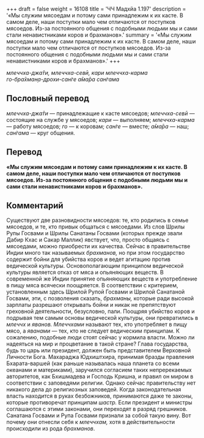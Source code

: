 +++
draft = false
weight = 16108
title = 'ЧЧ Мадхйа 1.197'
description = '«Мы служим мясоедам и потому сами принадлежим к их касте. В самом деле, наши поступки мало чем отличаются от поступков мясоедов. Из-за постоянного общения с подобными людьми мы и сами стали ненавистниками коров и брахманов».'
summary = '«Мы служим мясоедам и потому сами принадлежим к их касте. В самом деле, наши поступки мало чем отличаются от поступков мясоедов. Из-за постоянного общения с подобными людьми мы и сами стали ненавистниками коров и брахманов».'
+++

_млеччха-джа̄ти, млеччха-севӣ, кари млеччха-карма  
го-бра̄хман̣а-дрохи-сан̇ге а̄ма̄ра сан̇гама_

## Пословный перевод

_млеччха_\-_джа̄ти_ — принадлежащие к касте мясоедов; _млеччха_\-_севӣ_ — состоящие на службе у мясоедов; _кари_ — выполняем; _млеччха_\-_карма_ — работу мясоедов; _го_ — к коровам; _сан̇ге_ — вместе; _а̄ма̄ра_ — наш; _сан̇гама_ — круг общения.

## Перевод

**«Мы служим мясоедам и потому сами принадлежим к их касте. В самом деле, наши поступки мало чем отличаются от поступков мясоедов. Из-за постоянного общения с подобными людьми мы и сами стали ненавистниками коров и брахманов».**

## Комментарий

Существуют две разновидности мясоедов: те, кто родились в семье мясоедов, и те, кто привык общаться с мясоедами. Из слов Шрилы Рупы Госвами и Шрилы Санатаны Госвами (которых прежде звали Дабир Кхас и Сакар Маллик) явствует, что, просто общаясь с мясоедами, можно приобрести их качества. Сейчас в правительстве Индии много так называемых _брахманов,_ но при этом государство содержит бойни для убийства коров и ведет агитацию против ведической культуры. Основополагающим принципом ведической культуры является отказ от мяса и опьяняющих веществ. В современной же Индии принятие опьяняющих веществ и употребление в пищу мяса всячески поощряется. В соответствии с критерием, установленным здесь Шрилой Рупой Госвами и Шрилой Санатаной Госвами, эти, с позволения сказать, _брахманы,_ которые ради высокой зарплаты разрешают открывать бойни и никак не препятствуют греховной деятельности, безусловно, пали. Поощряя убийство коров и подрывая тем самым основы ведической культуры, они превратились в _млеччх_ и _яванов. Млеччхами_ называют тех, кто употребляет в пищу мясо, а _яванами —_ тех, кто не следует ведическим принципам. К сожалению, подобные люди стоят сейчас у кормила власти. Можно ли надеяться на мир и процветание в такой стране? Глава государства, будь то царь или президент, должен быть представителем Верховной Личности Бога. Махараджа Юдхиштхира, принимая бразды правления Бхарата-варшей (как раньше называлась наша планета со всеми океанами и материками), заручился согласием таких непререкаемых авторитетов, как Бхишмадева и Господь Кришна, и правил он миром в соответствии с заповедями религии. Однако сейчас правительству нет никакого дела до религиозных заповедей. Когда законодательная власть находится в руках безбожников, принимаются даже те законы, которые противоречат принципам _шастр._ Если президент и министры соглашаются с этими законами, они переходят в разряд грешников. Санатана Госвами и Рупа Госвами признали за собой такую вину. Вот почему они отнесли себя к _млеччхам,_ хотя в действительности происходили из рода _брахманов_.
